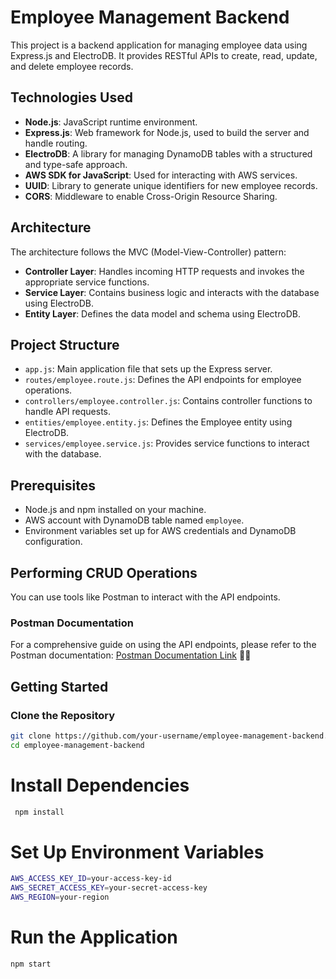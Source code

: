 # Employee Management Backend

This project is a backend application for managing employee data using Express.js and ElectroDB. It provides RESTful APIs to create, read, update, and delete employee records.

## Technologies Used

- **Node.js**: JavaScript runtime environment.
- **Express.js**: Web framework for Node.js, used to build the server and handle routing.
- **ElectroDB**: A library for managing DynamoDB tables with a structured and type-safe approach.
- **AWS SDK for JavaScript**: Used for interacting with AWS services.
- **UUID**: Library to generate unique identifiers for new employee records.
- **CORS**: Middleware to enable Cross-Origin Resource Sharing.

## Architecture

The architecture follows the MVC (Model-View-Controller) pattern:

- **Controller Layer**: Handles incoming HTTP requests and invokes the appropriate service functions.
- **Service Layer**: Contains business logic and interacts with the database using ElectroDB.
- **Entity Layer**: Defines the data model and schema using ElectroDB.

## Project Structure

- `app.js`: Main application file that sets up the Express server.
- `routes/employee.route.js`: Defines the API endpoints for employee operations.
- `controllers/employee.controller.js`: Contains controller functions to handle API requests.
- `entities/employee.entity.js`: Defines the Employee entity using ElectroDB.
- `services/employee.service.js`: Provides service functions to interact with the database.

## Prerequisites

- Node.js and npm installed on your machine.
- AWS account with DynamoDB table named `employee`.
- Environment variables set up for AWS credentials and DynamoDB configuration.

## Performing CRUD Operations
You can use tools like Postman to interact with the API endpoints.

### Postman Documentation

For a comprehensive guide on using the API endpoints, please refer to the Postman documentation: [Postman Documentation Link](https://documenter.getpostman.com/view/29976097/2sAXjM3Wna) 🔗📘

## Getting Started

### Clone the Repository

```bash
git clone https://github.com/your-username/employee-management-backend.git
cd employee-management-backend
```

# Install Dependencies
```bash
 npm install
```

# Set Up Environment Variables
```bash
AWS_ACCESS_KEY_ID=your-access-key-id
AWS_SECRET_ACCESS_KEY=your-secret-access-key
AWS_REGION=your-region
```
# Run the Application
```bash
npm start
```
